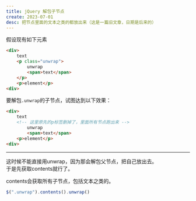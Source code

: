 ```yaml
---
title: jQuery 解包子节点
create: 2023-07-01
desc: 把节点里面的文本之类的都放出来（这是一篇旧文章，日期是后来的）
---
```


假设现有如下元素

```html
<div>
	text
	<p class="unwrap">
		unwrap
		<span>text</span>
	</p>
	<p>element</p>
<div>
```

要解包`.unwrap`的子节点，试图达到以下效果：

```html
<div>
	text
	<!-- 这里原先的p标签删掉了，里面所有节点跑出来 -->
		unwrap
		<span>text</span>
	<p>element</p>
<div>
```

----

这时候不能直接用unwrap，因为那会解包父节点，把自己放出去。  
于是先获取contents就行了。

contents会获取所有子节点，包括文本之类的。

```js
$(".unwrap").contents().unwrap()
```